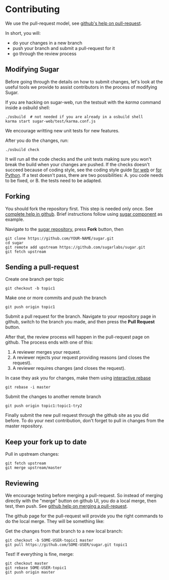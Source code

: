 Contributing
============

We use the pull-request model, see [github's help on
pull-request](https://help.github.com/articles/using-pull-requests).

In short, you will:

* do your changes in a new branch
* push your branch and submit a pull-request for it
* go through the review process

Modifying Sugar
---------------

Before going through the details on how to submit changes, let's look
at the useful tools we provide to assist contributors in the process
of modifying Sugar.

If you are hacking on sugar-web, run the testsuit with the *karma*
command inside a osbuild shell:

    ./osbuild  # not needed if you are already in a osbuild shell
    karma start sugar-web/test/karma.conf.js

We encourage writting new unit tests for new features.

After you do the changes, run:

    ./osbuild check

It will run all the code checks and the unit tests making sure you
won't break the build when your changes are pushed. If the checks
doesn't succeed because of coding style, see the coding style guide
[for web](web-style.md.html) or [for Python](python-style.md.html).
If a test doesn't pass, there are two possibilities: A. you code needs
to be fixed, or B. the tests need to be adapted.

Forking
-------

You should fork the repository first.  This step is needed only once.
See [complete help in
github](https://help.github.com/articles/fork-a-repo).  Brief
instructions follow using [sugar
component](https://github.com/sugarlabs/sugar) as example.

Navigate to the [sugar repository](https://github.com/sugarlabs/sugar/),
press **Fork** button, then

    git clone https://github.com/YOUR-NAME/sugar.git
    cd sugar
    git remote add upstream https://github.com/sugarlabs/sugar.git
    git fetch upstream

Sending a pull-request
----------------------

Create one branch per topic

    git checkout -b topic1

Make one or more commits and push the branch

    git push origin topic1

Submit a pull request for the branch.  Navigate to your repository page in
github, switch to the branch you made, and then press the **Pull Request**
button.

After that, the review process will happen in the pull-request page on
github.  The process ends with one of this:

1. A reviewer merges your request.
2. A reviewer rejects your request providing reasons  (and closes the request).
3. A reviewer requires changes (and closes the request).

In case they ask you for changes, make them using [interactive rebase](http://git-scm.com/book/en/Git-Tools-Rewriting-History#Changing-Multiple-Commit-Messages)

    git rebase -i master

Submit the changes to another remote branch

    git push origin topic1:topic1-try2

Finally submit the new pull request through the github site as you did before.
To do your next contribution, don't forget to pull in changes from the master
repository.

Keep your fork up to date
-------------------------

Pull in upstream changes:

    git fetch upstream
    git merge upstream/master

Reviewing
---------

We encourage testing before merging a pull-request.  So instead of
merging directly with the "merge" button on github UI, you do a local
merge, then test, then push.  See [github help on merging a
pull-request](https://help.github.com/articles/merging-a-pull-request).

The github page for the pull-request will provide you the right
commands to do the local merge.  They will be something like:

Get the changes from that branch to a new local branch:

    git checkout -b SOME-USER-topic1 master
    git pull https://github.com/SOME-USER/sugar.git topic1

Test! If everything is fine, merge:

    git checkout master
    git rebase SOME-USER-topic1
    git push origin master
